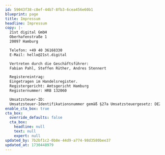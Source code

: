 ```yaml
---
id: 59043f38-c8ef-44b7-8fb3-6cea456e60b1
blueprint: page
title: Impressum
headline: Impressum
copy: |-
  21st digital GmbH
  Oberhafenstraße 1
  20097 Hamburg

  Telefon: +49 40 36168330
  E-Mail: hello@21st.digital

  Vertreten durch die Geschäftsführer:
  Fabian Pahl, Steffen Rüther, Andres Stennert

  Registereintrag:
  Eingetragen im Handelsregister.
  Registergericht: Amtsgericht Hamburg
  Registernummer: HRB 132060

  Umsatzsteuer-ID:
  Umsatzsteuer-Identifikationsnummer gemäß §27a Umsatzsteuergesetz: DE295107891
enable_cta_box: true
cta_box:
  override_defaults: false
  cta_box:
    headline: null
    text: null
    expert: null
updated_by: 7b2bf1c2-0b8e-44d9-a774-98d3580bee37
updated_at: 1730448979
---
```

